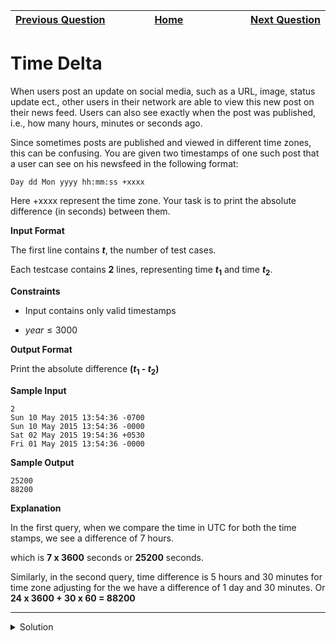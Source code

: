 | <img width=1000>[Previous Question](https://github.com/Kevin-Lago/python-hackerrank-solutions/tree/main/src/python/date_and_time/calendar_module)</img> | <img width=1000>[Home](https://github.com/Kevin-Lago/python-hackerrank-solutions)</img> | <img width=1000>[Next Question](https://github.com/Kevin-Lago/python-hackerrank-solutions/tree/main/src/python/errors_and_exceptions/exceptions)</img> |
|:---|:---:|---:|

# Time Delta

When users post an update on social media, such as a URL, image, status update ect., other users in their network are able to view this new post on their news feed. Users can also see exactly when the post was published, i.e., how many hours, minutes or seconds ago.

Since sometimes posts are published and viewed in different time zones, this can be confusing. You are given two timestamps of one such post that a user can see on his newsfeed in the following format:

```Day dd Mon yyyy hh:mm:ss +xxxx```

Here +xxxx represent the time zone. Your task is to print the absolute difference (in seconds) between them.

__Input Format__

The first line contains ___t___, the number of test cases.

Each testcase contains __2__ lines, representing time ___t_<sub>1</sub>__ and time ___t_<sub>2</sub>__.

__Constraints__

- Input contains only valid timestamps

- $year \le 3000$

__Output Format__

Print the absolute difference __(_t_<sub>1</sub> - _t_<sub>2</sub>)__

__Sample Input__

```
2
Sun 10 May 2015 13:54:36 -0700
Sun 10 May 2015 13:54:36 -0000
Sat 02 May 2015 19:54:36 +0530
Fri 01 May 2015 13:54:36 -0000
```

__Sample Output__

```
25200
88200
```

__Explanation__

In the first query, when we compare the time in UTC for both the time stamps, we see a difference of 7 hours.

which is __7 x 3600__ seconds or __25200__ seconds.

Similarly, in the second query, time difference is 5 hours and 30 minutes for time zone adjusting for the we have a difference of 1 day and 30 minutes. Or __24 x 3600 + 30 x 60 = 88200__

---

<details><summary>Solution</summary>
    
```python
import datetime


def time_delta(t1, t2):
    t1 = datetime.datetime.strptime(t1, '%a %d %b %Y %H:%M:%S %z')
    t2 = datetime.datetime.strptime(t2, '%a %d %b %Y %H:%M:%S %z')
    td = t1 - t2 if t1 > t2 else t2 - t1

    return int(td.total_seconds())


if __name__ == '__main__':
    t = int(input())

    for t_itr in range(t):
        t1 = input()
        t2 = input()

        delta = time_delta(t1, t2)
        print(delta)
```
</details>